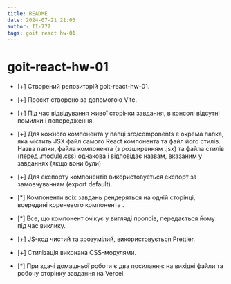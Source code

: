 ```yaml
---
title: README
date: 2024-07-21 21:03
author: II-777
tags: goit react hw-01 
---
```


# goit-react-hw-01

- [+] Створений репозиторій goit-react-hw-01.
- [+] Проєкт створено за допомогою Vite.
- [+] Під час відвідування живої сторінки завдання, в консолі відсутні помилки і попередження.
- [+] Для кожного компонента у папці src/components є окрема папка, яка містить JSX файл самого React компонента та файл його стилів. Назва папки, файла компонента (з розширенням .jsx) та файла стилів (перед .module.css) однакова і відповідає назвам, вказаним у завданнях (якщо вони були)
- [+] Для експорту компонентів використовується експорт за замовчуванням (export default).

- [*] Компоненти всіх завдань рендеряться на одній сторінці, всередині кореневого компонента <App>.
- [*] Все, що компонент очікує у вигляді пропсів, передається йому під час виклику.
- [+] JS-код чистий та зрозумілий, використовується Prettier.
- [+] Стилізація виконана CSS-модулями.
- [*] При здачі домашньої роботи є два посилання: на вихідні файли та робочу сторінку завдання на Vercel.
